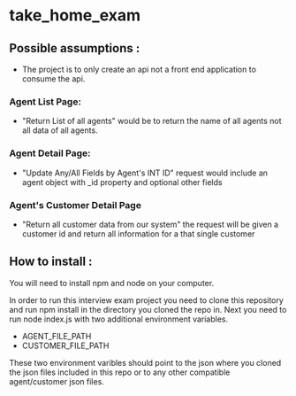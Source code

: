 # take_home_exam

## Possible assumptions :
- The project is to only create an api not a front end application to consume the api.
### Agent List Page:
- "Return List of all agents" would be to return the name of all agents not all data of all agents.
### Agent Detail Page:
- "Update Any/All Fields by Agent's INT ID" request would include an agent object with _id property and optional other fields
### Agent's Customer Detail Page
- "Return all customer data from our system" the request will be given a customer id and return all information for a that single customer

## How to install :
You will need to install npm and node on your computer.

In order to run this interview exam project you need to clone this repository and run npm install in the directory you cloned the repo in. Next you need to run node index.js with two additional environment variables.
- AGENT_FILE_PATH
- CUSTOMER_FILE_PATH

These two environment varibles should point to the json where you cloned the json files included in this repo or to any other compatible agent/customer json files.